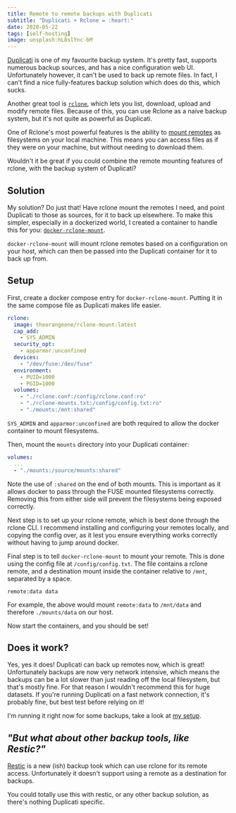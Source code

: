 ```yaml
---
title: Remote to remote backups with Duplicati
subtitle: "Duplicati + Rclone = :heart:"
date: 2020-05-22
tags: [self-hosting]
image: unsplash:hL8slYnc-bM
---
```


[Duplicati](https://www.duplicati.com/) is one of my favourite backup system. It's pretty fast, supports numerous backup sources, and has a nice configuration web UI. Unfortunately however, it can't be used to back up remote files. In fact, I can't find a nice fully-features backup solution which does do this, which sucks.

Another great tool is [`rclone`](https://rclone.org/), which lets you list, download, upload and modify remote files. Because of this, you can use Rclone as a naive backup system, but it's not quite as powerful as Duplicati.

One of Rclone's most powerful features is the ability to [mount remotes](https://rclone.org/commands/rclone_mount/) as filesystems on your local machine. This means you can access files as if they were on your machine, but without needing to download them.

Wouldn't it be great if you could combine the remote mounting features of rclone, with the backup system of Duplicati?

## Solution

My solution? Do just that! Have rclone mount the remotes I need, and point Duplicati to those as sources, for it to back up elsewhere. To make this simpler, especially in a dockerized world, I created a container to handle this for you: [`docker-rclone-mount`](https://github.com/RealOrangeOne/docker-rclone-mount).

`docker-rclone-mount` will mount rclone remotes based on a configuration on your host, which can then be passed into the Duplicati container for it to back up from.

## Setup

First, create a docker compose entry for `docker-rclone-mount`. Putting it in the same compose file as Duplicati makes life easier.

```yml
rclone:
  image: theorangeone/rclone-mount:latest
  cap_add:
    - SYS_ADMIN
  security_opt:
    - apparmor:unconfined
  devices:
    - "/dev/fuse:/dev/fuse"
  environment:
    - PUID=1000
    - PGID=1000
  volumes:
    - "./rclone.conf:/config/rclone.conf:ro"
    - "./rclone-mounts.txt:/config/config.txt:ro"
    - "./mounts:/mnt:shared"
```

`SYS_ADMIN` and `apparmor:unconfined` are both required to allow the docker container to mount filesystems.

Then, mount the `mounts` directory into your Duplicati container:

```yml
volumes:
  ...
  - "./mounts:/source/mounts:shared"
```

Note the use of `:shared` on the end of both mounts. This is important as it allows docker to pass through the FUSE mounted filesystems correctly. Removing this from either side will prevent the filesystems being exposed correctly.

Next step is to set up your rclone remote, which is best done through the rclone CLI. I recommend installing and configuring your remotes locally, and copying the config over, as it lest you ensure everything works correctly without having to jump around docker.

Final step is to tell `docker-rclone-mount` to mount your remote. This is done using the config file at `/config/config.txt`. The file contains a rclone remote, and a destination mount inside the container relative to `/mnt`, separated by a space.

```
remote:data data
```

For example, the above would mount `remote:data` to `/mnt/data` and therefore `./mounts/data` on our host.

Now start the containers, and you should be set!

## Does it work?

Yes, yes it does! Duplicati can back up remotes now, which is great! Unfortunately backups are now very network intensive, which means the backups can be a lot slower than just reading off the local filesystem, but that's mostly fine. For that reason I wouldn't recommend this for huge datasets. If you're running Duplicati on a fast network connection, it's probably fine, but best test before relying on it!

I'm running it right now for some backups, take a look at [my setup](https://github.com/RealOrangeOne/infrastructure/tree/master/ansible/roles/intersect-docker/files/duplicati).

## _"But what about other backup tools, like Restic?"_

[Restic](https://restic.net/) is a new (ish) backup took which can use rclone for its remote access. Unfortunately it doesn't support using a remote as a destination for backups.

You could totally use this with restic, or any other backup solution, as there's nothing Duplicati specific.
